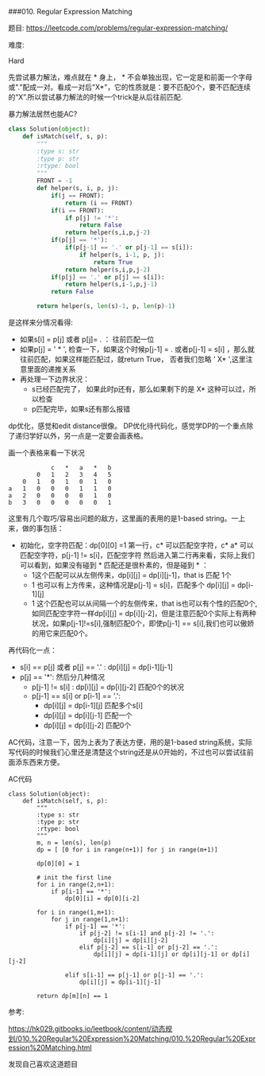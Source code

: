 ###010. Regular Expression Matching

题目:
<https://leetcode.com/problems/regular-expression-matching/>


难度:

Hard




先尝试暴力解法，难点就在 * 身上， * 不会单独出现，它一定是和前面一个字母或"."配成一对。看成一对后"X*"，它的性质就是：要不匹配0个，要不匹配连续的“X”.所以尝试暴力解法的时候一个trick是从后往前匹配.



暴力解法居然也能AC?


```python
class Solution(object):
    def isMatch(self, s, p):
        """
        :type s: str
        :type p: str
        :rtype: bool
        """
        FRONT = -1
        def helper(s, i, p, j):
            if(j == FRONT):
                return (i == FRONT)
            if(i == FRONT):
                if p[j] != '*':
                    return False
                return helper(s,i,p,j-2)
            if(p[j] == '*'):
                if(p[j-1] == '.' or p[j-1] == s[i]):
                    if helper(s, i-1, p, j):
                        return True
                return helper(s,i,p,j-2)
            if(p[j] == '.' or p[j] == s[i]):
                return helper(s,i-1,p,j-1)
            return False

        return helper(s, len(s)-1, p, len(p)-1)

```


是这样来分情况看得:

- 如果s[i] = p[j] 或者 p[j]= . ： 往前匹配一位
- 如果p[j] = ' * ', 检查一下，如果这个时候p[j-1] = . 或者p[j-1] = s[i] ，那么就往前匹配，如果这样能匹配过，就return True， 否者我们忽略 ' X* ',这里注意里面的递推关系
- 再处理一下边界状况：
	- s已经匹配完了， 如果此时p还有，那么如果剩下的是 X* 这种可以过，所以检查
	- p匹配完毕，如果s还有那么报错



dp优化，感觉和edit distance很像。 DP优化待代码化，感觉学DP的一个重点除了递归学好以外，另一点是一定要会画表格。


画一个表格来看一下状况

```
			c	*	a	*	b
		0	1	2	3	4	5
	0	1	0	1	0	1	0		
a	1	0	0	0	1	1	0					
a	2	0	0	0	0	1	0					
b	3	0	0	0	0	0	1			

```

这里有几个取巧/容易出问题的敌方，这里画的表用的是1-based string。一上来，做的事包括：

-	初始化，空字符匹配：dp[0][0] =1
		第一行，c* 可以匹配空字符，c* a* 可以匹配空字符，p[j-1] != s[i]，匹配空字符
		然后进入第二行再来看，实际上我们可以看到，如果没有碰到 * 匹配还是很朴素的，但是碰到 * ：
	- 1这个匹配可以从左侧传来，dp[i][j] = dp[i][j-1]，that is 匹配 1个
	- 1 也可以有上方传来，这种情况是p[j-1] = s[i]，匹配多个 dp[i][j] = dp[i-1][j]
	- 1 这个匹配也可以从间隔一个的左侧传来，that is也可以有个性的匹配0个,如同匹配空字符一样dp[i][j] = dp[i][j-2]，但是注意匹配0个实际上有两种状况，如果p[j-1]!=s[i],强制匹配0个，即使p[j-1] == s[i],我们也可以傲娇的用它来匹配0个。

再代码化一点：

- s[i] == p[j] 或者 p[j] == '.' : dp[i][j] = dp[i-1][j-1]
- p[j] == '*': 然后分几种情况
	- p[j-1] != s[i] : dp[i][j] = dp[i][j-2]  匹配0个的状况
	- p[j-1] == s[i] or p[i-1] == '.':
		- dp[i][j] = dp[i-1][j] 匹配多个s[i]
		- dp[i][j] = dp[i][j-1] 匹配一个
		- dp[i][j] = dp[i][j-2] 匹配0个

AC代码，注意一下，因为上表为了表达方便，用的是1-based string系统，实际写代码的时候我们心里还是清楚这个string还是从0开始的，不过也可以尝试往前面添东西来方便。


AC代码

```
class Solution(object):
    def isMatch(self, s, p):
        """
        :type s: str
        :type p: str
        :rtype: bool
        """
        m, n = len(s), len(p)
        dp = [ [0 for i in range(n+1)] for j in range(m+1)]

        dp[0][0] = 1

        # init the first line
        for i in range(2,n+1):
            if p[i-1] == '*':
                dp[0][i] = dp[0][i-2]

        for i in range(1,m+1):
            for j in range(1,n+1):
                if p[j-1] == '*':
                    if p[j-2] != s[i-1] and p[j-2] != '.':
                        dp[i][j] = dp[i][j-2]
                    elif p[j-2] == s[i-1] or p[j-2] == '.':
                        dp[i][j] = dp[i-1][j] or dp[i][j-1] or dp[i][j-2]

                elif s[i-1] == p[j-1] or p[j-1] == '.':
                    dp[i][j] = dp[i-1][j-1]

        return dp[m][n] == 1 

```



参考:


<https://hk029.gitbooks.io/leetbook/content/动态规划/010.%20Regular%20Expression%20Matching/010.%20Regular%20Expression%20Matching.html>


发现自己喜欢这道题目